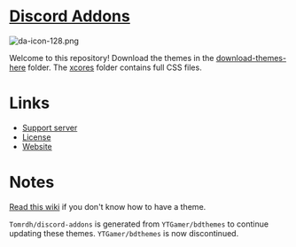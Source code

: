 # [Discord Addons](https://tomrdh.github.io/da-website/main)

![da-icon-128.png](https://user-images.githubusercontent.com/87938141/128053815-82893338-c843-4b98-86ff-f8f3aee76fb2.png)

Welcome to this repository! Download the themes in the [download-themes-here](https://github.com/Tomrdh/discord-addons/tree/master/download-themes-here) folder. The [xcores](https://github.com/Tomrdh/discord-addons/tree/master/xcores) folder contains full CSS files.

# Links

- [Support server](https://discord.gg/v7ECsqT)
- [License](https://github.com/Tomrdh/discord-addons/blob/master/LICENSE.md)
- [Website](https://tomrdh.github.io/da-website/main)

# Notes

[Read this wiki](https://github.com/Tomrdh/discord-addons/wiki) if you don't know how to have a theme.

`Tomrdh/discord-addons` is generated from `YTGamer/bdthemes` to continue updating these themes. `YTGamer/bdthemes` is now discontinued.
